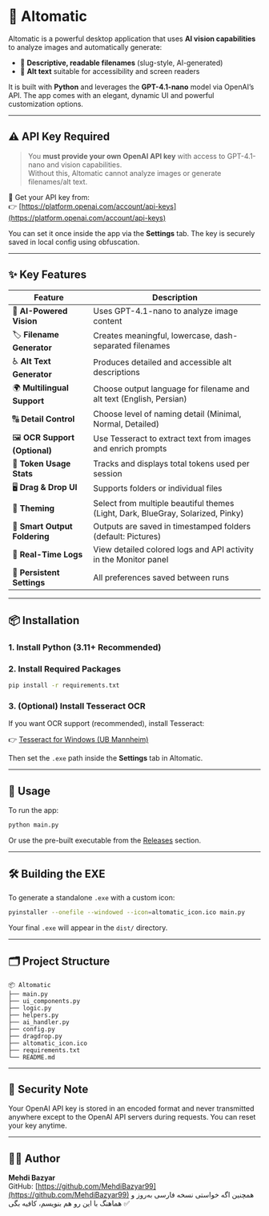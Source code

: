 # 🧠 Altomatic

Altomatic is a powerful desktop application that uses **AI vision capabilities** to analyze images and automatically generate:

- 📂 **Descriptive, readable filenames** (slug-style, AI-generated)
- 📝 **Alt text** suitable for accessibility and screen readers

It is built with **Python** and leverages the **GPT-4.1-nano** model via OpenAI’s API. The app comes with an elegant, dynamic UI and powerful customization options.

---

## ⚠️ API Key Required

> You **must provide your own OpenAI API key** with access to GPT-4.1-nano and vision capabilities.  
> Without this, Altomatic cannot analyze images or generate filenames/alt text.

🔑 Get your API key from:  
👉 [https://platform.openai.com/account/api-keys](https://platform.openai.com/account/api-keys)

You can set it once inside the app via the **Settings** tab. The key is securely saved in local config using obfuscation.

---

## ✨ Key Features

| Feature | Description |
|--------|-------------|
| 🧠 **AI-Powered Vision** | Uses GPT-4.1-nano to analyze image content |
| 🏷 **Filename Generator** | Creates meaningful, lowercase, dash-separated filenames |
| ♿ **Alt Text Generator** | Produces detailed and accessible alt descriptions |
| 🌍 **Multilingual Support** | Choose output language for filename and alt text (English, Persian) |
| 🔠 **Detail Control** | Choose level of naming detail (Minimal, Normal, Detailed) |
| 🖼 **OCR Support (Optional)** | Use Tesseract to extract text from images and enrich prompts |
| 🔢 **Token Usage Stats** | Tracks and displays total tokens used per session |
| 🖥 **Drag & Drop UI** | Supports folders or individual files |
| 🎨 **Theming** | Select from multiple beautiful themes (Light, Dark, BlueGray, Solarized, Pinky) |
| 📁 **Smart Output Foldering** | Outputs are saved in timestamped folders (default: Pictures) |
| 🧾 **Real-Time Logs** | View detailed colored logs and API activity in the Monitor panel |
| 🔧 **Persistent Settings** | All preferences saved between runs |

---

## 📦 Installation

### 1. Install Python (3.11+ Recommended)

### 2. Install Required Packages

```bash
pip install -r requirements.txt
```

### 3. (Optional) Install Tesseract OCR

If you want OCR support (recommended), install Tesseract:

👉 [Tesseract for Windows (UB Mannheim)](https://github.com/UB-Mannheim/tesseract/wiki)

Then set the `.exe` path inside the **Settings** tab in Altomatic.

---

## 🚀 Usage

To run the app:

```bash
python main.py
```

Or use the pre-built executable from the [Releases](https://github.com/MehdiBazyar99/altomatic/releases) section.

---

## 🛠 Building the EXE

To generate a standalone `.exe` with a custom icon:

```bash
pyinstaller --onefile --windowed --icon=altomatic_icon.ico main.py
```

Your final `.exe` will appear in the `dist/` directory.

---

## 🗂 Project Structure

```
📦 Altomatic
├── main.py
├── ui_components.py
├── logic.py
├── helpers.py
├── ai_handler.py
├── config.py
├── dragdrop.py
├── altomatic_icon.ico
├── requirements.txt
└── README.md
```

---

## 🔐 Security Note

Your OpenAI API key is stored in an encoded format and never transmitted anywhere except to the OpenAI API servers during requests. You can reset your key anytime.

---

## 👨‍💻 Author

**Mehdi Bazyar**  
GitHub: [https://github.com/MehdiBazyar99](https://github.com/MehdiBazyar99)
همچنین اگه خواستی نسخه فارسی به‌روز و هماهنگ با این رو هم بنویسم، کافیه بگی ✅

